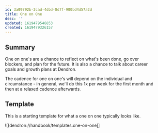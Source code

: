 ```yaml
---
id: 3a09792b-3cad-4dbd-8d7f-900bd4d57a2d
title: One on One
desc: ''
updated: 1619479546853
created: 1619479326157
---
```


## Summary 

One on one's are a chance to reflect on what's been done, go over blockers, and plan for the future. It is also a chance to talk about career goals and growth plans at Dendron.

The cadence for one on one's will depend on the individual and circumstance - in general, we'll do this 1x per week for the first month and then at a relaxed cadence afterwards. 

## Template

This is a starting template for what a one on one typically looks like. 

![[dendron://handbook/templates.one-on-one]]